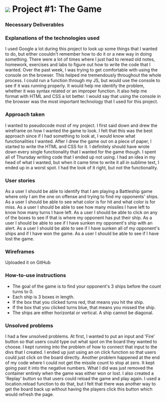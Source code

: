 # ![](https://ga-dash.s3.amazonaws.com/production/assets/logo-9f88ae6c9c3871690e33280fcf557f33.png) Project #1: The Game

### Necessary Deliverables

### Explanations of the technologies used
I used Google a lot during this project to look up some things that I wanted to do, but either coouldn't remember how to do it or a new way in doing something. There were a lot of times where I just had to reread old notes, homework, exercises and labs to figure out how to write the code that I wanted. Over the past week, I was trying to get comfortable with using the console on the browser. This helped me tremendously throughout the whole process. I could run a function through my JS, but would use the console to see if it was running properly. It would help me identify the problem, whether it was syntax related or an improper function. It also help me format with HTML and CSS a lot better. I would say that using the console in the browser was the most important technology that I used for this project.

### Approach taken
I wanted to pseudocode most of my project. I first said down and drew the wireframe on how I wanted the game to look. I felt that this was the best approach since if I had something to look at, I would know what functionalities I wanted. After I drew the game out on a piece of paper, I started to write the HTML and CSS for it. I definitely should have wrote down every single functionality that I wanted for the game though. I spent all of Thursday writing code that I ended up not using. I had an idea in my head of what I wanted, but when it came time to write it all in sublime text, I ended up in a worst spot. I had the look of it right, but not the functionality.
  
### User stories
As a user I should be able to identify that I am playing a Battleship game where only I am the one on offense and trying to find my opponents' ships.
As a user I should be able to see what color is for hit and what color is for miss.
As a user I should be able to see how many missiles I have left to know how many turns I have left.
As a user I should be able to click on any of the boxes to see if that is where my opponent has put their ship. 
As a user I should be able to see if I have sunken my opponent's ship with an alert.
As a user I should be able to see if I have sunken all of my opponent's ships and if I have won the game.
As a user I should be able to see if I have lost the game.

### Wireframes
Uploaded it on GitHub

### How-to-use instructions
  - The goal of the game is to find your opponent's 3 ships before the count turns to 0. 
  - Each ship is 3 boxes in length.
  - If the box that you clicked turns red, that means you hit the ship.
  - If the box that you clicked turns blue, that means you missed the ship.
  - The ships are either horizontal or vertical. A ship cannot be diagonal.

### Unsolved problems
I had a few unsolved problems. At first, I wanted to put an input and 'Fire' button so that users could type out what spot on the board they wanted to choose. I kept running into the problem of how to connect that input to the divs that I created. I ended up just using an on click function so that users could just click on the board directly. Another problem happened at the end of my code where I could not get the missile count to stop at zero. It kept going past it into the negative numbers. What I did was just removed the container entirely when the game was either won or lost. I also created a 'Replay' button so that users could reload the game and play again. I used a location.reload function to do that, but I felt that there was another way to get the board back up without having the players click this button which would refresh the page.



